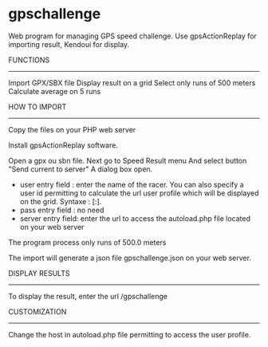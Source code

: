 gpschallenge
============

Web program for managing GPS speed challenge. Use gpsActionReplay for importing result, Kendoui for display.


FUNCTIONS
___________________________________________________________________
Import GPX/SBX file 
Display result on a grid
Select only runs of 500 meters
Calculate average on 5 runs


HOW TO IMPORT
____________________________________________________________________

Copy the files on your PHP web server

Install gpsActionReplay software.

Open a gpx ou sbn file.
Next go to Speed Result menu
And select button "Send current to server"
A dialog box open. 
- user entry field : enter the name of the racer. You can also specify a user id permitting to calculate the url user profile which will be displayed on the grid. Syntaxe : <user name>[:<user id>].
- pass entry field : no need 
- server entry field: enter the url to access the autoload.php file located on your web server

The program process only runs of 500.0 meters

The import will generate a json file gpschallenge.json on your web server.




DISPLAY RESULTS
___________________________________________________________________

To display the result, enter the url <your host>/gpschallenge


CUSTOMIZATION
___________________________________________________________________

Change the host in autoload.php file permitting to access the user profile.

